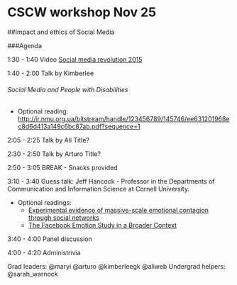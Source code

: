 # CSCW workshop Nov 25 
##Impact and ethics of Social Media

###Agenda

1:30 - 1:40 Video [Social media revolution 2015](https://www.youtube.com/watch?v=0eUeL3n7fDs)

1:40 - 2:00 Talk by Kimberlee
###### Social Media and People with Disabilities
- Optional reading: http://ir.nmu.org.ua/bitstream/handle/123456789/145746/ee631201968ec8d6d413a149c6bc87ab.pdf?sequence=1

2:05 - 2:25 Talk by Ali  Title?

2:30 - 2:50 Talk by Arturo Title?

2:50 - 3:05 BREAK - Snacks provided

3:10 - 3:40 Guess talk: Jeff Hancock - Professor in the Departments of Communication and Information Science at Cornell University.

  * Optional readings:
    - [Experimental evidence of massive-scale emotional contagion through social networks](http://www.pnas.org/content/111/24/8788.full)
    - [The Facebook Emotion Study in a Broader Context](http://www.scilogs.com/from_the_lab_bench/the-facebook-emotion-study-in-a-broader-context/)

3:40 - 4:00 Panel discussion

4:00 - 4:20 Administrivia 

Grad leaders: @maryi  @arturo @kimberleegk @aliweb 
Undergrad helpers: @sarah_warnock
